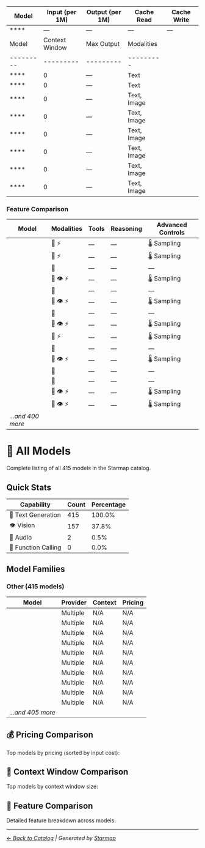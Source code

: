 | Model | Input (per 1M) | Output (per 1M) | Cache Read | Cache Write |
|---------|---------|---------|---------|---------|
| **** | — | — | — | — |
| Model | Context Window | Max Output | Modalities |
|---------|---------|---------|---------|
| **** | 0 | — | Text |
| **** | 0 | — | Text |
| **** | 0 | — | Text, Image |
| **** | 0 | — | Text, Image |
| **** | 0 | — | Text, Image |
| **** | 0 | — | Text, Image |
| **** | 0 | — | Text, Image |
| **** | 0 | — | Text, Image |
### Feature Comparison
  
| Model | Modalities | Tools | Reasoning | Advanced Controls |
|---------|---------|---------|---------|---------|
|  | 📝 ⚡ | — | — | 🌡️ Sampling |
|  | 📝 ⚡ | — | — | 🌡️ Sampling |
|  | 📝 | — | — | — |
|  | 📝 👁️ ⚡ | — | — | 🌡️ Sampling |
|  | 📝 | — | — | — |
|  | 📝 👁️ ⚡ | — | — | 🌡️ Sampling |
|  | 📝 | — | — | — |
|  | 📝 👁️ ⚡ | — | — | 🌡️ Sampling |
|  | 📝 ⚡ | — | — | 🌡️ Sampling |
|  | 📝 | — | — | — |
|  | 📝 👁️ ⚡ | — | — | 🌡️ Sampling |
|  | 📝 | — | — | — |
|  | 📝 | — | — | — |
|  | 📝 👁️ ⚡ | — | — | 🌡️ Sampling |
|  | 📝 👁️ ⚡ | — | — | 🌡️ Sampling |
| _...and 400 more_ |  |  |  |  |

  # 🤖 All Models
  
Complete listing of all 415 models in the Starmap catalog.
  
  
## Quick Stats
  
| Capability | Count | Percentage |
|---------|---------|---------|
| 📝 Text Generation | 415 | 100.0% |
| 👁️ Vision | 157 | 37.8% |
| 🎵 Audio | 2 | 0.5% |
| 🔧 Function Calling | 0 | 0.0% |

  
## Model Families
  
### Other (415 models)
  
| Model | Provider | Context | Pricing |
|---------|---------|---------|---------|
|  | Multiple | N/A | N/A |
|  | Multiple | N/A | N/A |
|  | Multiple | N/A | N/A |
|  | Multiple | N/A | N/A |
|  | Multiple | N/A | N/A |
|  | Multiple | N/A | N/A |
|  | Multiple | N/A | N/A |
|  | Multiple | N/A | N/A |
|  | Multiple | N/A | N/A |
|  | Multiple | N/A | N/A |
| _...and 405 more_ |  |  |  |

  
## 💰 Pricing Comparison
  
Top models by pricing (sorted by input cost):
  
  
## 📏 Context Window Comparison
  
Top models by context window size:
  
  
## 🎯 Feature Comparison
  
Detailed feature breakdown across models:
  
  ---
_[← Back to Catalog](../) | Generated by [Starmap](https://github.com/agentstation/starmap)_
